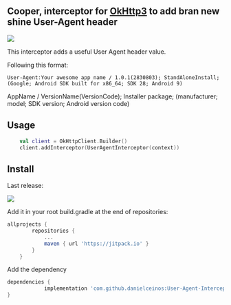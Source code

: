 Cooper, interceptor for [OkHttp3](https://github.com/square/okhttp) to add bran new shine User-Agent header
--------

[![](https://jitpack.io/v/danielceinos/User-Agent-Interceptor.svg)](https://jitpack.io/#danielceinos/User-Agent-Interceptor)

This interceptor adds a useful User Agent header value.

Following this format:

`User-Agent:Your awesome app name / 1.0.1(2830803); StandAloneInstall; (Google; Android SDK built for x86_64; SDK 28; Android 9)`

AppName / VersionName(VersionCode); Installer package; (manufacturer; model; SDK version; Android version code)


Usage
--------

```kotlin
	val client = OkHttpClient.Builder()
	client.addInterceptor(UserAgentInterceptor(context))
```
Install
--------

Last release:

[![](https://jitpack.io/v/danielceinos/User-Agent-Interceptor.svg)](https://jitpack.io/#danielceinos/User-Agent-Interceptor)


Add it in your root build.gradle at the end of repositories:

```groovy
allprojects {
		repositories {
			...
			maven { url 'https://jitpack.io' }
		}
	}
```

Add the dependency

```groovy
dependencies {
	        implementation 'com.github.danielceinos:User-Agent-Interceptor:X.Y.Z'
}
```
